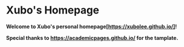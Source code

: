 # Xubo's Homepage
**Welcome to Xubo's personal homepage[https://xubolee.github.io/]!**

**Special thanks to https://academicpages.github.io/ for the tamplate.**
